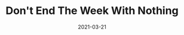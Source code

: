 ---
title: "Don't End The Week With Nothing"
date: 2021-03-21
externalLink: https://training.kalzumeus.com/newsletters/archive/do-not-end-the-week-with-nothing
---